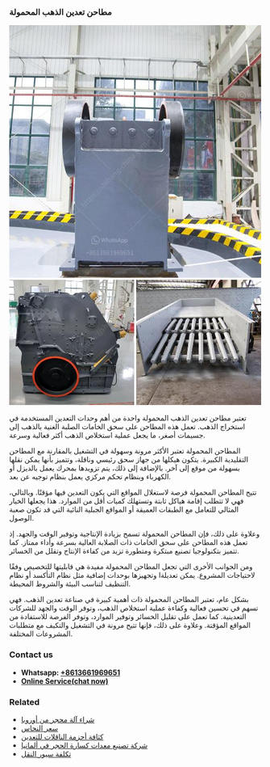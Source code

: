 <h3>مطاحن تعدين الذهب المحمولة</h3><img src='1701853971.jpg' alt=''><p>تعتبر مطاحن تعدين الذهب المحمولة واحدة من أهم وحدات التعدين المستخدمة في استخراج الذهب. تعمل هذه المطاحن على سحق الخامات الصلبة الغنية بالذهب إلى جسيمات أصغر، ما يجعل عملية استخلاص الذهب أكثر فعالية وسرعة.</p><p>المطاحن المحمولة تعتبر الأكثر مرونة وسهولة في التشغيل بالمقارنة مع المطاحن التقليدية الكبيرة. يتكون هيكلها من جهاز سحق رئيسي وناقلة، وتتميز بأنها يمكن نقلها بسهولة من موقع إلى آخر. بالإضافة إلى ذلك، يتم تزويدها بمحرك يعمل بالديزل أو الكهرباء وبنظام تحكم مركزي يعمل بنظام توجيه عن بعد.</p><p>تتيح المطاحن المحمولة فرصة لاستغلال المواقع التي يكون التعدين فيها مؤقتًا. وبالتالي، فهي لا تتطلب إقامة هياكل ثابتة وتستهلك كميات أقل من الموارد. هذا يجعلها الخيار المثالي للتعامل مع الطبقات العميقة أو المواقع الجبلية النائية التي قد تكون صعبة الوصول.</p><p>وعلاوة على ذلك، فإن المطاحن المحمولة تسمح بزيادة الإنتاجية وتوفير الوقت والجهد. إذ تعمل هذه المطاحن على سحق الخامات ذات الصلابة العالية بسرعة وأداء ممتاز. كما تتميز بتكنولوجيا تصنيع مبتكرة ومتطورة تزيد من كفاءة الإنتاج وتقلل من الخسائر.</p><p>ومن الجوانب الأخرى التي تجعل المطاحن المحمولة مفيدة هي قابليتها للتخصيص وفقًا لاحتياجات المشروع. يمكن تعديلةا وتجهيزها بوحدات إضافية مثل نظام التأكسد أو نظام التنظيف لتناسب البيئة والشروط المحيطة.</p><p>بشكل عام، تعتبر المطاحن المحمولة ذات أهمية كبيرة في صناعة تعدين الذهب. فهي تسهم في تحسين فعالية وكفاءة عملية استخلاص الذهب، وتوفر الوقت والجهد للشركات التعدينية. كما تعمل على تقليل الخسائر وتوفير الموارد، وتوفر الفرصة للاستفادة من المواقع المؤقتة. وعلاوة على ذلك، فإنها تتيح مرونة في التشغيل والتكيف مع متطلبات المشروعات المختلفة.</p><h3>Contact us</h3><ul><li><strong>Whatsapp:&nbsp;<a href="https://wa.me/8613661969651">+8613661969651</a></strong></li><li><a href="https://swt.shibang-china.com/?git&amp;zhl&amp;مطاحن تعدين الذهب المحمولة"><strong>Online Service(chat now)</strong></a></li></ul><h3>Related</h3><ul><li><a href='شراء آلة محجر من أوروبا.md'>شراء آلة محجر من أوروبا</a></li><li><a href='سعر النحاس.md'>سعر النحاس</a></li><li><a href='كثافة أحزمة الناقلات للتعدين.md'>كثافة أحزمة الناقلات للتعدين</a></li><li><a href='شركة تصنيع معدات كسارة الحجر في ألمانيا.md'>شركة تصنيع معدات كسارة الحجر في ألمانيا</a></li><li><a href='تكلفة سيور النقل.md'>تكلفة سيور النقل</a></li></ul>